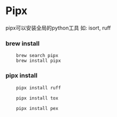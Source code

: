 # Pipx

pipx可以安装全局的python工具 如: isort, ruff

### brew install
```Shell
    brew search pipx
    brew install pipx
```

### pipx install
```Shell
    pipx install ruff
    
    pipx install tox
    
    pipx install pex
```

